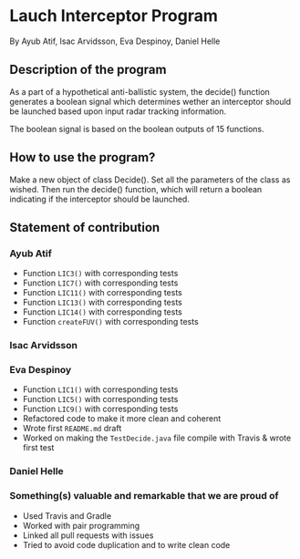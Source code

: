 # Lauch Interceptor Program
By Ayub Atif, Isac Arvidsson, Eva Despinoy, Daniel Helle

## Description of the program
As a part of a hypothetical anti-ballistic system, the decide() function 
generates a boolean signal which determines wether an interceptor should be 
launched based upon input radar tracking information. 

The boolean signal is based on the boolean outputs of 15 functions.

## How to use the program? 
Make a new object of class Decide(). Set all the parameters of the class as wished. Then run the decide() function, which will return a boolean indicating if the interceptor should be launched. 

## Statement of contribution

### Ayub Atif
* Function `LIC3()` with corresponding tests
* Function `LIC7()` with corresponding tests
* Function `LIC11()` with corresponding tests
* Function `LIC13()` with corresponding tests
* Function `LIC14()` with corresponding tests
* Function `createFUV()` with corresponding tests

### Isac Arvidsson

### Eva Despinoy
* Function `LIC1()` with corresponding tests
* Function `LIC5()` with corresponding tests
* Function `LIC9()` with corresponding tests
* Refactored code to make it more clean and coherent
* Wrote first `README.md` draft
* Worked on making the `TestDecide.java` file compile with Travis & wrote first test

### Daniel Helle

### Something(s) valuable and remarkable that we are proud of  
* Used Travis and Gradle
* Worked with pair programming
* Linked all pull requests with issues 
* Tried to avoid code duplication and to write clean code 
